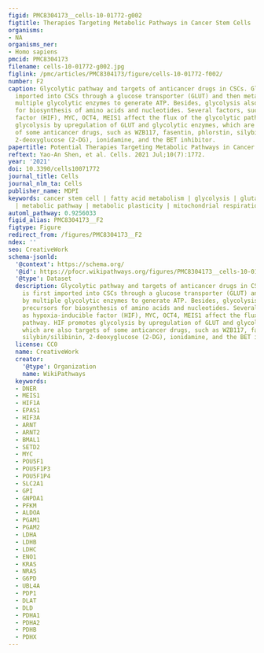 ```yaml
---
figid: PMC8304173__cells-10-01772-g002
figtitle: Therapies Targeting Metabolic Pathways in Cancer Stem Cells
organisms:
- NA
organisms_ner:
- Homo sapiens
pmcid: PMC8304173
filename: cells-10-01772-g002.jpg
figlink: /pmc/articles/PMC8304173/figure/cells-10-01772-f002/
number: F2
caption: Glycolytic pathway and targets of anticancer drugs in CSCs. Glucose is first
  imported into CSCs through a glucose transporter (GLUT) and then metabolized by
  multiple glycolytic enzymes to generate ATP. Besides, glycolysis also provides precursors
  for biosynthesis of amino acids and nucleotides. Several factors, such as hypoxia-inducible
  factor (HIF), MYC, OCT4, MEIS1 affect the flux of the glycolytic pathway. HIF promotes
  glycolysis by upregulation of GLUT and glycolytic enzymes, which are also targets
  of some anticancer drugs, such as WZB117, fasentin, phlorstin, silybin/silibinin,
  2-deoxyglucose (2-DG), ionidamine, and the BET inhibitor.
papertitle: Potential Therapies Targeting Metabolic Pathways in Cancer Stem Cells.
reftext: Yao-An Shen, et al. Cells. 2021 Jul;10(7):1772.
year: '2021'
doi: 10.3390/cells10071772
journal_title: Cells
journal_nlm_ta: Cells
publisher_name: MDPI
keywords: cancer stem cell | fatty acid metabolism | glycolysis | glutamninolysis
  | metabolic pathway | metabolic plasticity | mitochondrial respiration
automl_pathway: 0.9256033
figid_alias: PMC8304173__F2
figtype: Figure
redirect_from: /figures/PMC8304173__F2
ndex: ''
seo: CreativeWork
schema-jsonld:
  '@context': https://schema.org/
  '@id': https://pfocr.wikipathways.org/figures/PMC8304173__cells-10-01772-g002.html
  '@type': Dataset
  description: Glycolytic pathway and targets of anticancer drugs in CSCs. Glucose
    is first imported into CSCs through a glucose transporter (GLUT) and then metabolized
    by multiple glycolytic enzymes to generate ATP. Besides, glycolysis also provides
    precursors for biosynthesis of amino acids and nucleotides. Several factors, such
    as hypoxia-inducible factor (HIF), MYC, OCT4, MEIS1 affect the flux of the glycolytic
    pathway. HIF promotes glycolysis by upregulation of GLUT and glycolytic enzymes,
    which are also targets of some anticancer drugs, such as WZB117, fasentin, phlorstin,
    silybin/silibinin, 2-deoxyglucose (2-DG), ionidamine, and the BET inhibitor.
  license: CC0
  name: CreativeWork
  creator:
    '@type': Organization
    name: WikiPathways
  keywords:
  - DNER
  - MEIS1
  - HIF1A
  - EPAS1
  - HIF3A
  - ARNT
  - ARNT2
  - BMAL1
  - SETD2
  - MYC
  - POU5F1
  - POU5F1P3
  - POU5F1P4
  - SLC2A1
  - GPI
  - GNPDA1
  - PFKM
  - ALDOA
  - PGAM1
  - PGAM2
  - LDHA
  - LDHB
  - LDHC
  - ENO1
  - KRAS
  - NRAS
  - G6PD
  - UBL4A
  - PDP1
  - DLAT
  - DLD
  - PDHA1
  - PDHA2
  - PDHB
  - PDHX
---
```

